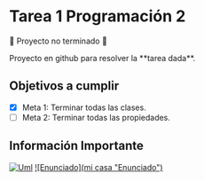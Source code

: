 # Tarea 1 Programación 2

:construction: Proyecto no terminado :construction:
<p> Proyecto en github para resolver la **tarea dada**. </p>

## Objetivos a cumplir

- [x] Meta 1: Terminar todas las clases.
- [ ] Meta 2: Terminar todas las propiedades.

## Información Importante
[![Uml](https://ibb.co/wpPfMgC "Uml")](http://https://ibb.co/wpPfMgC "Uml")
[![Enunciado](mi casa "Enunciado")](https://ibb.co/yYhsQPP "Enunciado")
